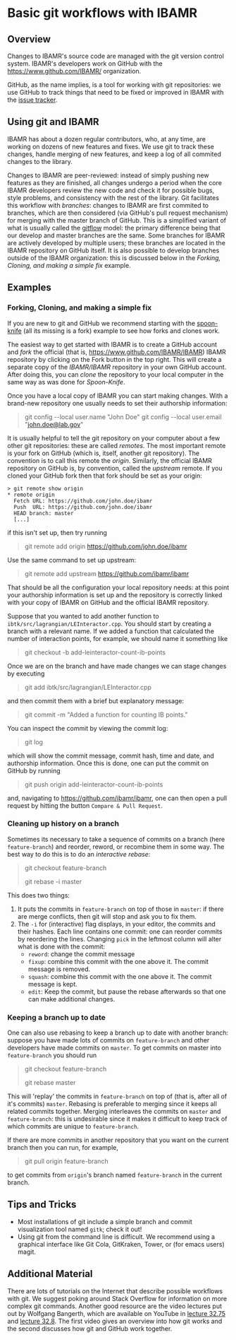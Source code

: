 # Basic git workflows with IBAMR

## Overview
Changes to IBAMR's source code are managed with the git version control
system. IBAMR's developers work on GitHub with the https://www.github.com/IBAMR/
organization.

GitHub, as the name implies, is a tool for working with git repositories: we use
GitHub to track things that need to be fixed or improved in IBAMR with the
[issue tracker](https://www.github.com/IBAMR/IBAMR/issues).

## Using git and IBAMR
IBAMR has about a dozen regular contributors, who, at any time, are working on
dozens of new features and fixes. We use git to track these changes, handle
merging of new features, and keep a log of all commited changes to the library.

Changes to IBAMR are peer-reviewed: instead of simply pushing new features as
they are finished, all changes undergo a period when the core IBAMR developers
review the new code and check it for possible bugs, style problems, and
consistency with the rest of the library. Git facilitates this workflow with
*branches*: changes to IBAMR are first commited to branches, which are then
considered (via GitHub's pull request mechanism) for merging with the master
branch of GitHub. This is a simplified variant of what is usually called the
[gitflow](https://www.atlassian.com/git/tutorials/comparing-workflows/gitflow-workflow)
model: the primary difference being that our develop and master branches are the
same. Some branches for IBAMR are actively developed by multiple users; these
branches are located in the IBAMR repository on GitHub itself. It is also
possible to develop branches outside of the IBAMR organization: this is
discussed below in the *Forking, Cloning, and making a simple fix* example.

## Examples

### Forking, Cloning, and making a simple fix
If you are new to git and GitHub we recommend starting with the
[spoon-knife](https://github.com/octocat/Spoon-Knife) (all its missing is a
fork) example to see how forks and clones work.

The easiest way to get started with IBAMR is to create a GitHub account and
*fork* the official (that is, https://www.github.com/IBAMR/IBAMR) IBAMR
repository by clicking on the Fork button in the top right. This will create a
separate copy of the *IBAMR/IBAMR* repository in your own GitHub account. After
doing this, you can *clone* the repository to your local computer in the same
way as was done for *Spoon-Knife*.

Once you have a local copy of IBAMR you can start making changes. With a
brand-new repository one usually needs to set their authorship information:

> git config --local user.name "John Doe"
> git config --local user.email "john.doe@lab.gov"

It is usually helpful to tell the git repository on your computer about a few
other git repositories: these are called *remotes*. The most important remote is
your fork on GitHub (which is, itself, another git repository). The convention
is to call this remote the *origin*. Similarly, the official IBAMR repository on
GitHub is, by convention, called the *upstream* remote. If you cloned your GitHub
fork then that fork should be set as your origin:

```
> git remote show origin
* remote origin
  Fetch URL: https://github.com/john.doe/ibamr
  Push  URL: https://github.com/john.doe/ibamr
  HEAD branch: master
  [...]
```
if this isn't set up, then try running

> git remote add origin https://github.com/john.doe/ibamr

Use the same command to set up upstream:

> git remote add upstream https://github.com/ibamr/ibamr

That should be all the configuration your local repository needs: at this point
your authorship information is set up and the repository is correctly linked
with your copy of IBAMR on GitHub and the official IBAMR repository.

Suppose that you wanted to add another function to
`ibtk/src/lagrangian/LEInteractor.cpp`. You should start by creating a branch
with a relevant name. If we added a function that calculated the number of
interaction points, for example, we should name it something like

> git checkout -b add-leinteractor-count-ib-points

Once we are on the branch and have made changes we can stage changes by
executing

> git add ibtk/src/lagrangian/LEInteractor.cpp

and then commit them with a brief but explanatory message:

> git commit -m "Added a function for counting IB points."

You can inspect the commit by viewing the commit log:

> git log

which will show the commit message, commit hash, time and date, and authorship
information. Once this is done, one can put the commit on GitHub by running

> git push origin add-leinteractor-count-ib-points

and, navigating to https://github.com/ibamr/ibamr, one can then open a pull
request by hitting the button `Compare & Pull Request`.

### Cleaning up history on a branch
Sometimes its necessary to take a sequence of commits on a branch (here
`feature-branch`) and reorder, reword, or recombine them in some way. The best
way to do this is to do an *interactive rebase*:

> git checkout feature-branch
>
> git rebase -i master

This does two things:

1. It puts the commits in `feature-branch` on top of those in `master`: if there
   are merge conflicts, then git will stop and ask you to fix them.
2. The `-i` for (interactive) flag displays, in your editor, the commits and
   their hashes. Each line contains one commit: one can reorder commits by
   reordering the lines. Changing `pick` in the leftmost column will alter what
   is done with the commit:
   - `reword`: change the commit message
   - `fixup`: combine this commit with the one above it. The commit message is
     removed.
   - `squash`: combine this commit with the one above it. The commit message is
     kept.
   - `edit`: Keep the commit, but pause the rebase afterwards so that one can
     make additional changes.

### Keeping a branch up to date
One can also use rebasing to keep a branch up to date with another branch:
suppose you have made lots of commits on `feature-branch` and other developers
have made commits on `master`. To get commits on master into `feature-branch`
you should run

> git checkout feature-branch
>
> git rebase master

This will 'replay' the commits in `feature-branch` on top of (that is, after all
of it's commits) `master`. Rebasing is preferable to merging since it keeps all
related commits together. Merging interleaves the commits on `master` and
`feature-branch`: this is undesirable since it makes it difficult to keep track
of which commits are unique to `feature-branch`.

If there are more commits in another repository that you want on the current
branch then you can run, for example,

> git pull origin feature-branch

to get commits from `origin`'s branch named `feature-branch` in the current
branch.

## Tips and Tricks
- Most installations of git include a simple branch and commit visualization
  tool named `gitk`; check it out!
- Using git from the command line is difficult. We recommend using a graphical
  interface like Git Cola, GitKraken, Tower, or (for emacs users) magit.

## Additional Material
There are lots of tutorials on the Internet that describe possible workflows
with git. We suggest poking around Stack Overflow for information on more
complex git commands. Another good resource are the video lectures put out by
Wolfgang Bangerth, which are available on YouTube in
[lecture 32.75](https://www.youtube.com/watch?v=kqb3aIakftA) and
[lecture 32.8](https://www.youtube.com/watch?v=kAqp2hhv-DU). The first video
gives an overview into how git works and the second discusses how git and GitHub
work together.
